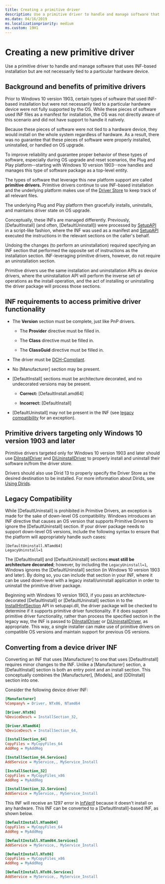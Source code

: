 ```yaml
---
title: Creating a primitive driver
description: Use a primitive driver to handle and manage software that uses INF-based installation but are not necessarily tied to a particular hardware device.
ms.date: 04/16/2019
ms.localizationpriority: medium
ms.custom: 19H1
---
```


# Creating a new primitive driver

Use a primitive driver to handle and manage software that uses INF-based installation but are not necessarily tied to a particular hardware device.

## Background and benefits of primitive drivers

Prior to Windows 10 version 1903, certain types of software that used INF-based installation but were not necessarily tied to a particular hardware device were not fully supported by the OS. While these pieces of software used INF files as a manifest for installation, the OS was not directly aware of this scenario and did not have support to handle it natively.

Because these pieces of software were not tied to a hardware device, they would install on the whole system regardless of hardware. As a result, there was no guarantee that these pieces of software were properly installed, uninstalled, or handled on OS upgrade.

To improve reliability and guarantee proper behavior of these types of software, especially during OS upgrade and reset scenarios, the Plug and Play platform--starting with Windows 10 version 1903--now handles and manages this type of software package as a top-level entity.

The types of software that leverage this new platform support are called **primitive drivers.** Primitive drivers continue to use INF-based installation and the underlying platform makes use of the [Driver Store](../install/driver-store.md) to keep track of all relevant files.

The underlying Plug and Play platform then gracefully installs, uninstalls, and maintains driver state on OS upgrade.

Conceptually, these INFs are managed differently. Previously, \[DefaultInstall\] (and often, \[DefaultUninstall\]) were processed by [SetupAPI](../install/setupapi.md) in a script-like fashion, where the INF was used as a manifest and [SetupAPI](../install/setupapi.md) executed the instructions in the relevant sections on the caller's behalf.

Undoing the changes (to perform an uninstallation) required specifying an INF section that performed the opposite set of instructions as the installation section. INF-leveraging primitive drivers, however, do not require an uninstallation section.

Primitive drivers use the same installation and uninstallation APIs as device drivers, where the uninstallation API will perform the inverse set of operations as the install operation, and the act of installing or uninstalling the driver package will process those sections.

## INF requirements to access primitive driver functionality

* The **Version** section must be complete, just like PnP drivers.

  * The **Provider** directive must be filled in.

  * The **Class** directive must be filled in.

  * The **ClassGuid** directive must be filled in.

* The driver must be [DCH-Compliant](dch-principles-best-practices.md).

* No \[Manufacturer\] section may be present.

* \[DefaultInstall\] sections must be architecture decorated, and no undecorated versions may be present.

  * **Correct:** \[DefaultInstall.amd64\]

  * **Incorrect:** \[DefaultInstall\]

* \[DefaultUninstall\] may not be present in the INF (see [legacy compatibility](#legacy-compatibility) for an exception).

## Primitive drivers targeting only Windows 10 version 1903 and later

Primitive drivers targeted only for Windows 10 version 1903 and later should use [DiInstallDriver](/windows/desktop/api/newdev/nf-newdev-diinstalldriverw) and [DiUninstallDriver](/windows/desktop/api/newdev/nf-newdev-diuninstalldriverw) to properly install and uninstall their software in/from the driver store.

Drivers should also use Dirid 13 to properly specify the Driver Store as the desired destination to be installed. For more information about Dirids, see [Using Dirids](../install/using-dirids.md).

## Legacy Compatibility

While \[DefaultUninstall\] is prohibited in Primitive Drivers, an exception is made for the sake of down-level OS compatibility. Windows introduces an INF directive that causes an OS version that supports Primitive Drivers to ignore the \[DefaultUninstall\] section. If your driver package needs to support down-level OS versions, include the following syntax to ensure that the platform will appropriately handle such cases:

```INF
[DefaultUninstall.NTamd64]
LegacyUninstall=1
```

The \[DefaultInstall\] and \[DefaultUninstall\] sections **must still be architecture decorated**; however, by including the `LegacyUninstall=1`, Windows ignores the \[DefaultUninstall\] section (in Windows 10 version 1903 and later). By doing so, you can include that section in your INF, where it can be used down-level with a legacy install/uninstall application in order to uninstall the primitive driver package.

Beginning with Windows 10 version 1903, if you pass an architecture-decorated \[DefaultInstall\] or
\[DefaultUninstall\] section in to the [InstallHInfSection](/windows/desktop/api/setupapi/nf-setupapi-installhinfsectionw) API in setupapi.dll, the driver package will be checked to determine if it supports primitive driver functionality. If it does support primitive driver functionality, rather than process the specified section in the legacy way, the INF is passed to [DiInstallDriver](/windows/desktop/api/newdev/nf-newdev-diinstalldrivera) or [DiUninstallDriver](/windows/desktop/api/newdev/nf-newdev-diuninstalldriverw), as appropriate. 
This way, a single installer can make use of primitive drivers on compatible OS versions and maintain support for previous OS versions.

## Converting from a device driver INF

Converting an INF that uses \[Manufacturer\] to one that uses \[DefaultInstall\] requires minor changes to the INF. Unlike a \[Manufacturer\] section, a \[DefaultInstall\] section is both an entry point and an install section. This conceptually combines the \[Manufacturer\], \[Models\], and \[DDInstall\] section into one.

Consider the following device driver INF:

```ini
[Manufacturer]
%Company% = Driver, NTx86, NTamd64

[Driver.NTx86]
%DeviceDesc% = InstallSection_32,

[Driver.NTamd64]
%DeviceDesc% = InstallSection_64,

[InstallSection_64]
CopyFiles = MyCopyFiles_64
AddReg = MyAddReg

[InstallSection_64.Services]
AddService = MyService,, MyService_Install

[InstallSection_32]
CopyFiles = MyCopyFiles_x86
AddReg = MyAddReg

[InstallSection_32.Services]
AddService = MyService,, MyService_Install
```

This INF will receive an 1297 error in [InfVerif](../devtest/infverif.md) because it doesn't install on any hardware. This INF can be converted to a \[DefaultInstall\]-based INF, as shown below.

```ini
[DefaultInstall.NTamd64]
CopyFiles = MyCopyFiles_64
AddReg = MyAddReg

[DefaultInstall.NTamd64.Services]
AddService = MyService,, MyService_Install

[DefaultInstall.NTx86]
CopyFiles = MyCopyFiles_x86
AddReg = MyAddReg

[DefaultInstall.NTx86.Services]
AddService = MyService,, MyService_Install
```